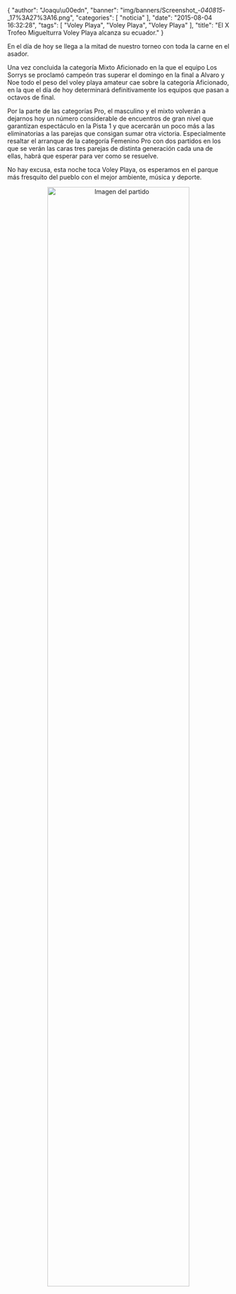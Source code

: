 {
  "author": "Joaqu\u00edn", 
  "banner": "img/banners/Screenshot_-_040815_-_17%3A27%3A16.png", 
  "categories": [
    "noticia"
  ], 
  "date": "2015-08-04 16:32:28", 
  "tags": [
    "Voley Playa", 
    "Voley Playa", 
    "Voley Playa"
  ], 
  "title": "El X Trofeo Miguelturra Voley Playa alcanza su ecuador."
}

En el día de hoy se llega a la mitad de nuestro torneo con toda la carne en el asador.

Una vez concluida la categoría Mixto Aficionado en la que el equipo Los Sorrys se proclamó campeón tras superar el domingo en la final a Alvaro y Noe todo el peso del voley playa amateur cae sobre la categoría Aficionado, en la que el día de hoy determinará definitivamente los equipos que pasan a octavos de final.

Por la parte de las categorías Pro, el masculino y el mixto volverán a dejarnos hoy un número considerable de encuentros de gran nivel que garantizan espectáculo en la Pista 1 y que acercarán un poco más a las eliminatorias a las parejas que consigan sumar otra victoria. Especialmente resaltar el arranque de la categoría Femenino Pro con dos partidos en los que se verán las caras tres parejas de distinta generación cada una de ellas, habrá que esperar para ver como se resuelve.

No hay excusa, esta noche toca Voley Playa, os esperamos en el parque más fresquito del pueblo con el mejor ambiente, música y deporte.

<center>
<a target="_new" href="http://www.advmiguelturra.org/img/banners/Screenshot%20-%20040815%20-%2017%3A27%3A16.png"> 
<img alt="Imagen del partido" width="80%" align="center" src="http://www.advmiguelturra.org/img/banners/Screenshot%20-%20040815%20-%2017%3A27%3A16.png"/> </a> </center>


